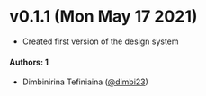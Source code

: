# v0.1.1 (Mon May 17 2021)

- Created first version of the design system

#### Authors: 1

- Dimbinirina Tefiniaina ([@dimbi23](https://github.com/dimbi23))
